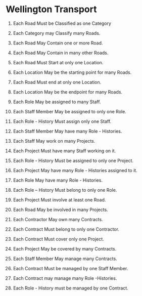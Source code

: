 # Wellington Transport

1.	Each Road Must be Classified as one Category
2.	Each Category may Classify many Roads.

3.	Each Road May Contain one or more Road.
4.	Each Road May Contain in many other Roads.  

5.	Each Road Must Start at only one Location.
6.	Each Location May be the starting point for many Roads.

7.	Each Road Must end at only one Location.
8.	Each Location May be the endpoint for many Roads.

9.	Each Role May be assigned to many Staff.
10.	Each Staff Member May be assigned to only one Role.

11.	Each Role - History Must assign only one Staff.
12.	Each Staff Member May have many Role - Histories.

13.	Each Staff May work on many Projects.
14.	Each Project Must have many Staff working on it.

15.	Each Role - History Must be assigned to only one Project.
16.	Each Project May have many Role - Histories assigned to it.

17.	Each Role May have many Role - Histories.
18.	Each Role – History Must belong to only one Role.

19.	Each Project Must involve at least one Road.
20.	Each Road May be involved in many Projects.

21.	Each Contractor May own many Contracts.
22.	Each Contract Must belong to only one Contractor.

23.	Each Contract Must cover only one Project.
24.	Each Project May be covered by many Contracts.

25.	Each Staff Member May manage many Contracts.
26.	Each Contract Must be managed by one Staff Member.

27.	Each Contract may manage many Role -Histories.
28.	Each Role - History must be managed by one Contract.

